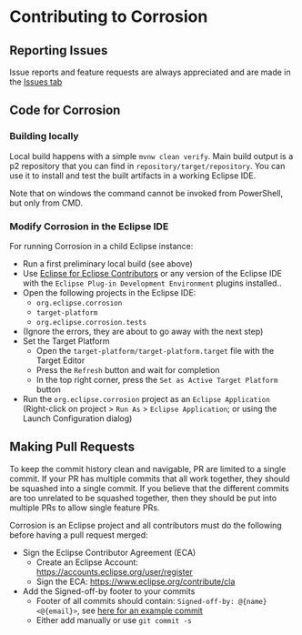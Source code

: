 # Contributing to Corrosion

## Reporting Issues
Issue reports and feature requests are always appreciated and are made in the [Issues tab](https://github.com/eclipse/corrosion/issues)

## Code for Corrosion

### Building locally

Local build happens with a simple `mvnw clean verify`. Main build output is a p2 repository that you can find in `repository/target/repository`. You can use it to install and test the built artifacts in a working Eclipse IDE. 

Note that on windows the command cannot be invoked from PowerShell, but only from CMD.

### Modify Corrosion in the Eclipse IDE

For running Corrosion in a child Eclipse instance:

 - Run a first preliminary local build (see above)
 - Use [Eclipse for Eclipse Contributors](https://www.eclipse.org/downloads/packages/) or any version of the Eclipse IDE with the `Eclipse Plug-in Development Environment` plugins installed..
 - Open the following projects in the Eclipse IDE:
   - `org.eclipse.corrosion`
   - `target-platform`
   - `org.eclipse.corrosion.tests`
 - (Ignore the errors, they are about to go away with the next step)
 - Set the Target Platform
   - Open the `target-platform/target-platform.target` file with the Target Editor
   - Press the `Refresh` button and wait for completion
   - In the top right corner, press the `Set as Active Target Platform` button
 - Run the `org.eclipse.corrosion` project as an `Eclipse Application` (Right-click on project > `Run As` > `Eclipse Application`; or using the Launch Configuration dialog)

## Making Pull Requests

To keep the commit history clean and navigable, PR are limited to a single commit. If your PR has multiple commits that all work together, they should be squashed into a single commit. If you believe that the different commits are too unrelated to be squashed together, then they should be put into multiple PRs to allow single feature PRs.

Corrosion is an Eclipse project and all contributors must do the following before having a pull request merged:
 - Sign the Eclipse Contributor Agreement (ECA)
	- Create an Eclipse Account: https://accounts.eclipse.org/user/register
	- Sign the ECA: https://www.eclipse.org/contribute/cla
 - Add the Signed-off-by footer to your commits
	- Footer of all commits should contain: `Signed-off-by: @{name} <@{email}>`, see [here for an example commit](https://github.com/eclipse/corrosion/commit/09f4fa5d771bca3de6f4e5454ad324a517fc42bf)
	- Either add manually or use `git commit -s`

